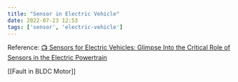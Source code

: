 ```yaml
---
title: "Sensor in Electric Vehicle"
date: 2022-07-23 12:53
tags: ['sensor', 'electric-vehicle']
---
```


Reference:
[📺 Sensors for Electric Vehicles: Glimpse Into the Critical Role of Sensors in the Electric Powertrain](https://www.youtube.com/watch?v=UxXz_ZClqZY)

[[Fault in BLDC Motor]]